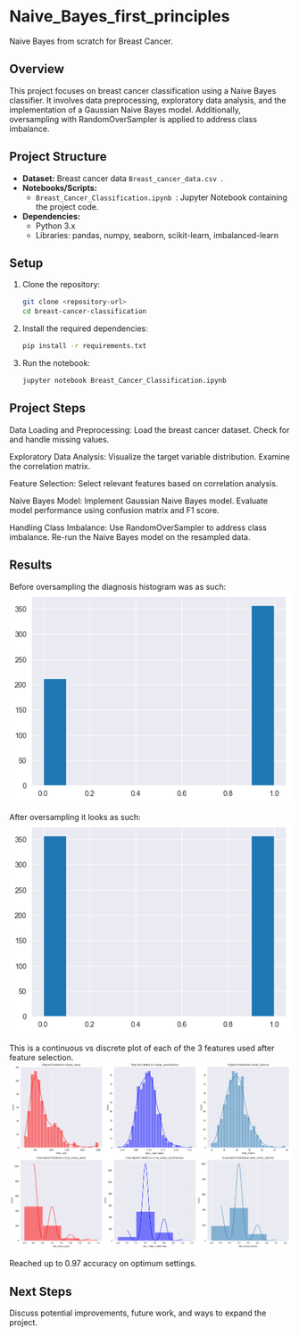 # Naive_Bayes_first_principles 
Naive Bayes from scratch for Breast Cancer. 

## Overview

This project focuses on breast cancer classification using a Naive Bayes classifier. It involves data preprocessing, exploratory data analysis, and the implementation of a Gaussian Naive Bayes model. Additionally, oversampling with RandomOverSampler is applied to address class imbalance. 

## Project Structure

- **Dataset:** Breast cancer data `Breast_cancer_data.csv `.
- **Notebooks/Scripts:**
  - `Breast_Cancer_Classification.ipynb `: Jupyter Notebook containing the project code. 
- **Dependencies:**
  - Python 3.x
  - Libraries: pandas, numpy, seaborn, scikit-learn, imbalanced-learn 

## Setup

1. Clone the repository: 

   ```bash
   git clone <repository-url> 
   cd breast-cancer-classification 
   ```
   
2. Install the required dependencies: 

    ```bash
    pip install -r requirements.txt 
    ```

3. Run the notebook:

    ```bash
    jupyter notebook Breast_Cancer_Classification.ipynb 
    ```

## Project Steps

Data Loading and Preprocessing: 
Load the breast cancer dataset. 
Check for and handle missing values. 

Exploratory Data Analysis: 
Visualize the target variable distribution. 
Examine the correlation matrix. 

Feature Selection:
Select relevant features based on correlation analysis. 

Naive Bayes Model:
Implement Gaussian Naive Bayes model. 
Evaluate model performance using confusion matrix and F1 score. 

Handling Class Imbalance: 
Use RandomOverSampler to address class imbalance. 
Re-run the Naive Bayes model on the resampled data.

## Results
Before oversampling the diagnosis histogram was as such:
![Before oversampling](pre-oversampling-histogram.png)

After oversampling it looks as such:
![After oversampling](post-oversampling-histogram.png)

This is a continuous vs discrete plot of each of the 3 features used after feature selection.
![Continuous vs Discrete histograms](cont_vs_disc.png)

Reached up to 0.97 accuracy on optimum settings.

## Next Steps
Discuss potential improvements, future work, and ways to expand the project.
